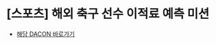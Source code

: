 # [스포츠] 해외 축구 선수 이적료 예측 미션



- [해당 DACON 바로가기](https://dacon.io/competitions/open/235538/overview/description)